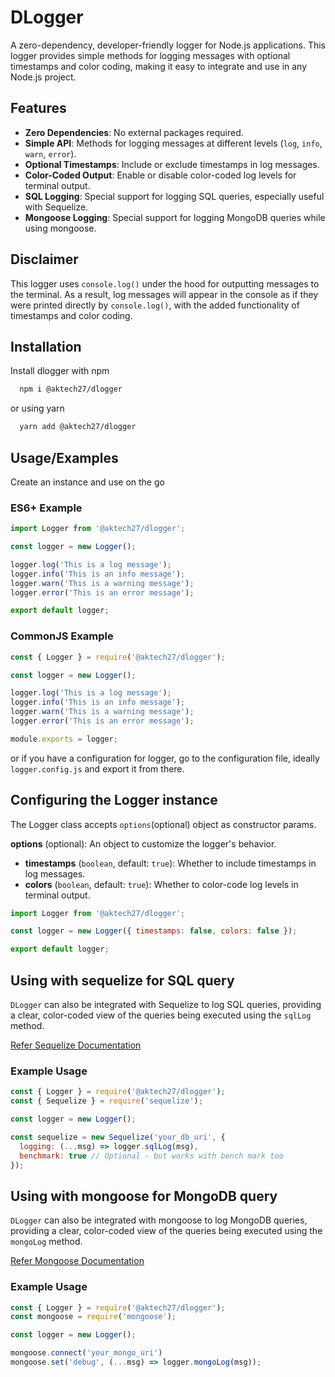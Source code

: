 
# DLogger

A zero-dependency, developer-friendly logger for Node.js applications. This logger provides simple methods for logging messages with optional timestamps and color coding, making it easy to integrate and use in any Node.js project.


## Features

- **Zero Dependencies**: No external packages required.
- **Simple API**: Methods for logging messages at different levels (`log`, `info`, `warn`, `error`).
- **Optional Timestamps**: Include or exclude timestamps in log messages.
- **Color-Coded Output**: Enable or disable color-coded log levels for terminal output.
- **SQL Logging**: Special support for logging SQL queries, especially useful with Sequelize.
- **Mongoose Logging**: Special support for logging MongoDB queries while using mongoose.


## Disclaimer

This logger uses `console.log()` under the hood for outputting messages to the terminal. As a result, log messages will appear in the console as if they were printed directly by `console.log()`, with the added functionality of timestamps and color coding.


## Installation

Install dlogger with npm

```bash
  npm i @aktech27/dlogger
```
or using yarn

```bash
  yarn add @aktech27/dlogger
```


## Usage/Examples

Create an instance and use on the go

### ES6+ Example

```javascript
import Logger from '@aktech27/dlogger';

const logger = new Logger();

logger.log('This is a log message');
logger.info('This is an info message');
logger.warn('This is a warning message');
logger.error('This is an error message');

export default logger;
```

### CommonJS Example

```javascript
const { Logger } = require('@aktech27/dlogger');

const logger = new Logger();

logger.log('This is a log message');
logger.info('This is an info message');
logger.warn('This is a warning message');
logger.error('This is an error message');

module.exports = logger;
```

or if you have a configuration for logger, go to the configuration file, ideally  `logger.config.js` and export it from there.
## Configuring the Logger instance
The Logger class accepts `options`(optional) object as constructor params.

**options** (optional): An object to customize the logger's behavior.
  - **timestamps** (`boolean`, default: `true`): Whether to include timestamps in log messages.
  - **colors** (`boolean`, default: `true`): Whether to color-code log levels in terminal output.

```javascript
import Logger from '@aktech27/dlogger';

const logger = new Logger({ timestamps: false, colors: false });

export default logger;
```

## Using with sequelize for SQL query

`DLogger` can also be integrated with Sequelize to log SQL queries, providing a clear, color-coded view of the queries being executed using the `sqlLog` method.

[Refer Sequelize Documentation](https://sequelize.org/docs/v6/getting-started/#logging)


### Example Usage
```javascript
const { Logger } = require('@aktech27/dlogger');
const { Sequelize } = require('sequelize');

const logger = new Logger();

const sequelize = new Sequelize('your_db_uri', {
  logging: (...msg) => logger.sqlLog(msg),
  benchmark: true // Optional - but works with bench mark too
});

```

## Using with mongoose for MongoDB query

`DLogger` can also be integrated with mongoose to log MongoDB queries, providing a clear, color-coded view of the queries being executed using the `mongoLog` method.

[Refer Mongoose Documentation](https://mongoosejs.com/docs/api/mongoose.html#Mongoose.prototype.set())


### Example Usage
```javascript
const { Logger } = require('@aktech27/dlogger');
const mongoose = require('mongoose');

const logger = new Logger();

mongoose.connect('your_mongo_uri')
mongoose.set('debug', (...msg) => logger.mongoLog(msg));

```
